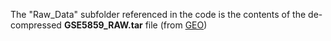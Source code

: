 The "Raw_Data" subfolder referenced in the code is the contents of the de-compressed **GSE5859_RAW.tar** file (from [GEO](https://www.ncbi.nlm.nih.gov/geo/query/acc.cgi?acc=GSE5859))